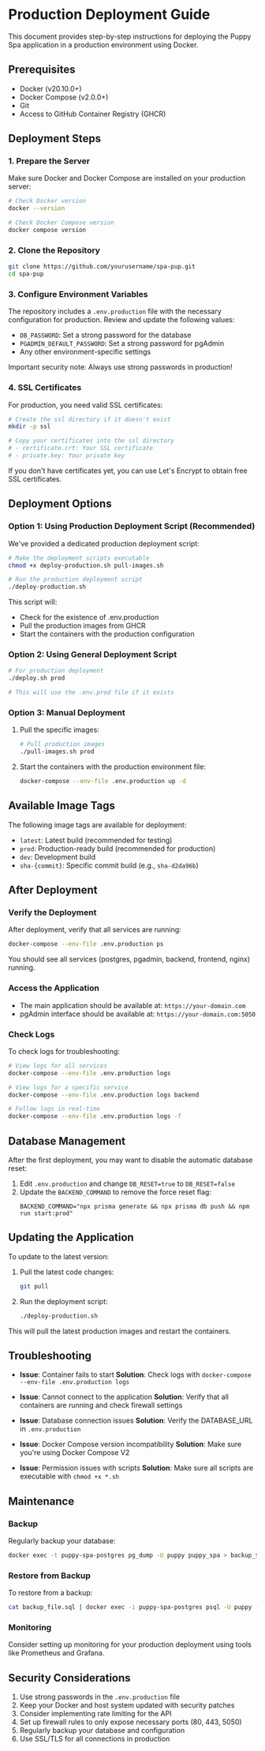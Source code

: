 # Production Deployment Guide

This document provides step-by-step instructions for deploying the Puppy Spa application in a production environment using Docker.

## Prerequisites

- Docker (v20.10.0+)
- Docker Compose (v2.0.0+)
- Git
- Access to GitHub Container Registry (GHCR)

## Deployment Steps

### 1. Prepare the Server

Make sure Docker and Docker Compose are installed on your production server:

```bash
# Check Docker version
docker --version

# Check Docker Compose version
docker compose version
```

### 2. Clone the Repository

```bash
git clone https://github.com/yourusername/spa-pup.git
cd spa-pup
```

### 3. Configure Environment Variables

The repository includes a `.env.production` file with the necessary configuration for production. Review and update the following values:

- `DB_PASSWORD`: Set a strong password for the database
- `PGADMIN_DEFAULT_PASSWORD`: Set a strong password for pgAdmin
- Any other environment-specific settings

Important security note: Always use strong passwords in production!

### 4. SSL Certificates

For production, you need valid SSL certificates:

```bash
# Create the ssl directory if it doesn't exist
mkdir -p ssl

# Copy your certificates into the ssl directory
# - certificate.crt: Your SSL certificate
# - private.key: Your private key
```

If you don't have certificates yet, you can use Let's Encrypt to obtain free SSL certificates.

## Deployment Options

### Option 1: Using Production Deployment Script (Recommended)

We've provided a dedicated production deployment script:

```bash
# Make the deployment scripts executable
chmod +x deploy-production.sh pull-images.sh

# Run the production deployment script
./deploy-production.sh
```

This script will:
- Check for the existence of .env.production
- Pull the production images from GHCR
- Start the containers with the production configuration

### Option 2: Using General Deployment Script

```bash
# For production deployment
./deploy.sh prod

# This will use the .env.prod file if it exists
```

### Option 3: Manual Deployment

1. Pull the specific images:
   ```bash
   # Pull production images
   ./pull-images.sh prod
   ```

2. Start the containers with the production environment file:
   ```bash
   docker-compose --env-file .env.production up -d
   ```

## Available Image Tags

The following image tags are available for deployment:

- `latest`: Latest build (recommended for testing)
- `prod`: Production-ready build (recommended for production)
- `dev`: Development build
- `sha-{commit}`: Specific commit build (e.g., `sha-d2da96b`)

## After Deployment

### Verify the Deployment

After deployment, verify that all services are running:

```bash
docker-compose --env-file .env.production ps
```

You should see all services (postgres, pgadmin, backend, frontend, nginx) running.

### Access the Application

- The main application should be available at: `https://your-domain.com`
- pgAdmin interface should be available at: `https://your-domain.com:5050`

### Check Logs

To check logs for troubleshooting:

```bash
# View logs for all services
docker-compose --env-file .env.production logs

# View logs for a specific service
docker-compose --env-file .env.production logs backend

# Follow logs in real-time
docker-compose --env-file .env.production logs -f
```

## Database Management

After the first deployment, you may want to disable the automatic database reset:

1. Edit `.env.production` and change `DB_RESET=true` to `DB_RESET=false`
2. Update the `BACKEND_COMMAND` to remove the force reset flag:
   ```
   BACKEND_COMMAND="npx prisma generate && npx prisma db push && npm run start:prod"
   ```

## Updating the Application

To update to the latest version:

1. Pull the latest code changes:
   ```bash
   git pull
   ```

2. Run the deployment script:
   ```bash
   ./deploy-production.sh
   ```

This will pull the latest production images and restart the containers.

## Troubleshooting

- **Issue**: Container fails to start
  **Solution**: Check logs with `docker-compose --env-file .env.production logs`

- **Issue**: Cannot connect to the application
  **Solution**: Verify that all containers are running and check firewall settings

- **Issue**: Database connection issues
  **Solution**: Verify the DATABASE_URL in `.env.production`

- **Issue**: Docker Compose version incompatibility
  **Solution**: Make sure you're using Docker Compose V2

- **Issue**: Permission issues with scripts
  **Solution**: Make sure all scripts are executable with `chmod +x *.sh`

## Maintenance

### Backup

Regularly backup your database:

```bash
docker exec -t puppy-spa-postgres pg_dump -U puppy puppy_spa > backup_$(date +%Y-%m-%d).sql
```

### Restore from Backup

To restore from a backup:

```bash
cat backup_file.sql | docker exec -i puppy-spa-postgres psql -U puppy -d puppy_spa
```

### Monitoring

Consider setting up monitoring for your production deployment using tools like Prometheus and Grafana.

## Security Considerations

1. Use strong passwords in the `.env.production` file
2. Keep your Docker and host system updated with security patches
3. Consider implementing rate limiting for the API
4. Set up firewall rules to only expose necessary ports (80, 443, 5050)
5. Regularly backup your database and configuration
6. Use SSL/TLS for all connections in production 